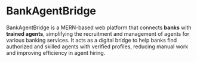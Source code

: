 # BankAgentBridge
BankAgentBridge is a MERN-based web platform that connects **banks** with **trained agents**, simplifying the recruitment and management of agents for various banking services. It acts as a digital bridge to help banks find authorized and skilled agents with verified profiles, reducing manual work and improving efficiency in agent hiring.
